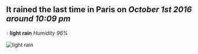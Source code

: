 ## It rained the last time in Paris on *October 1st 2016 around 10:09 pm*
💧  **light rain** *Humidity 96%*

![light rain](http://openweathermap.org/img/w/10n.png)
